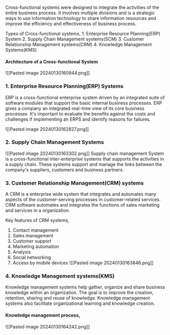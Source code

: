 Cross-functional systems were designed to integrate the activities of the entire business process. 
It involves multiple divisions and is a strategic ways to use information technology to share information resources and improve the efficiency and effectiveness of business process.

Types of Cross-functional systems,
	1. Enterprise Resource Planning(ERP) System
	2. Supply Chain Management systems(SCM)
	3. Customer Relationship Management systems(CRM)
	4. Knowledge Management Systems(KMS)

#### Architecture of a Cross-functional System
![[Pasted image 20240130160944.png]]

### 1. Enterprise Resource Planning(ERP) Systems
ERP is a cross-functional enterprise system driven by an integrated suite of software modules that support the basic internal business processes. 
ERP gives a company an integrated real-time view of its core business processes.
It's important to evaluate the benefits against the costs and challenges if implementing an ERPS and identify reasons for failures.

![[Pasted image 20240130162827.png]]

### 2. Supply Chain Management Systems
![[Pasted image 20240130163302.png]]
Supply chain management System is a cross-functional inter-enterprise systems that supports the activities in a supply chain.
These systems support and manage the links between the company's suppliers, customers and business partners.

### 3. Customer Relationship Management(CRM) systems
A CRM is a enterprise wide system that integrates and automates many aspects of the customer-serving processes in customer-related services. 
CRM software automates and integrates the functions of sales marketing and services in a organization.

Key features of CRM systems,
1. Contact management
2. Sales management
3. Customer support
4. Marketing automation
5. Analysis
6. Social networking
7. Access by mobile devices
![[Pasted image 20240130163846.png]]

### 4. Knowledge Management systems(KMS)
Knowledge management systems help gather, organize and share business knowledge within an organization. 
The goal is to improve the creation, retention, sharing and reuse of knowledge. 
Knowledge management systems also facilitate organizational learning and knowledge creation. 

#### Knowledge management process,
![[Pasted image 20240130164242.png]]
